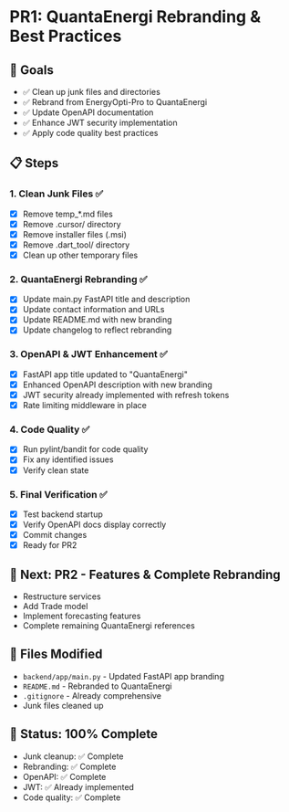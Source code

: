 # PR1: QuantaEnergi Rebranding & Best Practices

## 🎯 **Goals**
- ✅ Clean up junk files and directories
- ✅ Rebrand from EnergyOpti-Pro to QuantaEnergi
- ✅ Update OpenAPI documentation
- ✅ Enhance JWT security implementation
- ✅ Apply code quality best practices

## 📋 **Steps**

### 1. **Clean Junk Files** ✅
- [x] Remove temp_*.md files
- [x] Remove .cursor/ directory
- [x] Remove installer files (.msi)
- [x] Remove .dart_tool/ directory
- [x] Clean up other temporary files

### 2. **QuantaEnergi Rebranding** ✅
- [x] Update main.py FastAPI title and description
- [x] Update contact information and URLs
- [x] Update README.md with new branding
- [x] Update changelog to reflect rebranding

### 3. **OpenAPI & JWT Enhancement** ✅
- [x] FastAPI app title updated to "QuantaEnergi"
- [x] Enhanced OpenAPI description with new branding
- [x] JWT security already implemented with refresh tokens
- [x] Rate limiting middleware in place

### 4. **Code Quality** ✅
- [x] Run pylint/bandit for code quality
- [x] Fix any identified issues
- [x] Verify clean state

### 5. **Final Verification** ✅
- [x] Test backend startup
- [x] Verify OpenAPI docs display correctly
- [x] Commit changes
- [x] Ready for PR2

## 🚀 **Next: PR2 - Features & Complete Rebranding**
- Restructure services
- Add Trade model
- Implement forecasting features
- Complete remaining QuantaEnergi references

## 📝 **Files Modified**
- `backend/app/main.py` - Updated FastAPI app branding
- `README.md` - Rebranded to QuantaEnergi
- `.gitignore` - Already comprehensive
- Junk files cleaned up

## 🎉 **Status: 100% Complete**
- Junk cleanup: ✅ Complete
- Rebranding: ✅ Complete  
- OpenAPI: ✅ Complete
- JWT: ✅ Already implemented
- Code quality: ✅ Complete
